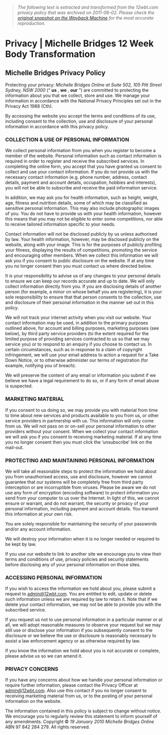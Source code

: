 > *The following text is extracted and transformed from the 12wbt.com privacy policy that was archived on 2011-06-02. Please check the [original snapshot on the Wayback Machine](https://web.archive.org/web/20110602233801id_/http%3A//www.12wbt.com/privacy) for the most accurate reproduction.*

# Privacy | Michelle Bridges 12 Week Body Transformation

## Michelle Bridges Privacy Policy

Protecting your privacy: _Michelle Bridges Online at Suite 502, 105 Pitt Street Sydney, NSW 2000_ (“ **us** , **we** , **our** ”) are committed to protecting the information about you that we collect, store and use. We manage your information in accordance with the National Privacy Principles set out in the Privacy Act 1988 (Cth).

By accessing the website you accept the terms and conditions of its use, including consent to the collection, use and disclosure of your personal information in accordance with this privacy policy.

### COLLECTION & USE OF PERSONAL INFORMATION

We collect personal information from you when you register to become a member of the website. Personal information such as contact information is required in order to register and receive the subscribed services. In completing the online form, you accept that you have granted us consent to collect and use your contact information. If you do not provide us with the necessary contact information (e.g. phone number, address, contact details, payment and account details, occupation, hobbies and interests), you will not be able to subscribe and receive the paid information service.

In addition, we may ask you for health information, such as height, weight, age, fitness and nutrition details, some of which may be classified as sensitive personal information. This may also include photographic images of you. You do not have to provide us with your health information, however this means that you may not be eligible to enter some competitions, nor able to receive tailored information specific to your needs.

Contact information will not be disclosed publicly by us unless authorised by law. Your health information, however, may be disclosed publicly on the website, along with your image. This is for the purposes of publicly profiling your fitness, displaying the results of competitions, promoting the service and encouraging other members. When we collect this information we will ask you if you consent to public disclosure on the website. If at any time you no longer consent then you must contact us where directed below.

It is your responsibility to advise us of any changes to your personal details to ensure we can keep our records accurate and up to date. We will only collect information directly from you. If you are disclosing details of another person (for example, a minor on whose behalf you are registering), it is your sole responsibility to ensure that that person consents to the collection, use and disclosure of their personal information in the manner set out in this policy.

We will not track your internet activity when you visit our website. Your contact information may be used, in addition to the primary purposes outlined above, for account and billing purposes, marketing purposes (see below), by third party service providers (to the extent required for the limited purpose of providing services contracted to us so that we may service you) or to respond to an enquiry if you choose to contact us. In certain circumstances, such as in response to a claim of copyright infringement, we will use your email address to action a request for a Take Down Notice, or to otherwise administer our terms of registration (for example, notifying you of breach).

We will preserve the content of any email or information you submit if we believe we have a legal requirement to do so, or if any form of email abuse is suspected.

### MARKETING MATERIAL

If you consent to us doing so, we may provide you with material from time to time about new services and products available to you from us, or other service providers in partnership with us. This information will only come from us. We will not pass on or on-sell your personal information to other providers without your consent. When we collect your contact information we will ask you if you consent to receiving marketing material. If at any time you no longer consent then you must click the ‘unsubscribe’ link on the mail-out.

### PROTECTING AND MAINTAINING PERSONAL INFORMATION

We will take all reasonable steps to protect the information we hold about you from unauthorised access, use and disclosure, however we cannot guarantee that our systems will be completely free from third party interception or are incorruptible from viruses. Please be aware we do not use any form of encryption (encoding software) to protect information you send from your computer to us over the Internet. In light of this, we cannot ensure or warrant, and do not warrant, the security or privacy of your personal information, including payment and account details. You transmit this information at your own risk.

You are solely responsible for maintaining the security of your passwords and/or any account information.

We will destroy your information when it is no longer needed or required to be kept by law.

If you use our website to link to another site we encourage you to view their terms and conditions of use, privacy policies and security statements before disclosing any of your personal information on those sites.

### ACCESSING PERSONAL INFORMATION

If you wish to access the information we hold about you, please submit a request to [admin@12wbt.com](mailto:admin@12wbt.com). You are entitled to edit, update or delete such information unless we are required by law to retain it. Note that if we delete your contact information, we may not be able to provide you with the subscribed service.

If you request us not to use personal information in a particular manner or at all, we will adopt reasonable measures to observe your request but we may still use or disclose your information if you subsequently consent to the disclosure or we believe the use or disclosure is reasonably necessary to assist a law enforcement agency or as otherwise required by law.

If you know the information we hold about you is not accurate or complete, please advise us so we can amend it.

### PRIVACY CONCERNS

If you have any concerns about how we handle your personal information or require further information, please contact the Privacy Officer at [admin@12wbt.com](mailto:admin@12wbt.com). Also use this contact if you no longer consent to receiving marketing material from us, or to the posting of your personal information on the website.

The information contained in this policy is subject to change without notice. We encourage you to regularly review this statement to inform yourself of any amendments. Copyright © _19 January 2010 Michelle Bridges Online_ ABN 97 842 284 279. All rights reserved.
